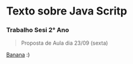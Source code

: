 # Texto sobre Java Scritp
### Trabalho Sesi 2° Ano 
> Proposta de Aula dia 23/09 (sexta)

[Banana](https://pt.wikipedia.org/wiki/Banana)
:)

